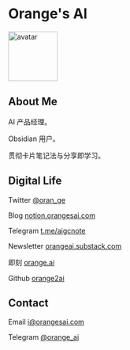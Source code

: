 
# Orange's AI
<img src="https://raw.githubusercontent.com/orange2ai/orange2ai/main/orange.png" alt="avatar" width="100" height="100">

## About Me

AI 产品经理。

Obsidian 用户。

贯彻卡片笔记法与分享即学习。

## Digital Life

Twitter [@oran_ge](https://twitter.com/oran_ge) 

Blog [notion.orangesai.com](https://notion.orangesai.com)

Telegram  [t.me/aigcnote](https://t.me/aigcnote) 

Newsletter [orangeai.substack.com](https://orangeai.substack.com/)

即刻 [orange.ai](https://web.okjike.com/u/FCEA29D3-5BB5-4174-B7A9-1DEE77CEDC46)

Github [orange2ai](https://github.com/orange2ai) 

## Contact

Email <a href="mailto:i@orangesai.com">i@orangesai.com</a>

Telegram [@orange_ai](https://t.me/orange_ai)
